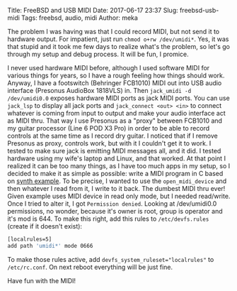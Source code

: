 Title: FreeBSD and USB MIDI
Date: 2017-06-17 23:37
Slug: freebsd-usb-midi
Tags: freebsd, audio, midi
Author: meka


The problem I was having was that I could record MIDI, but not send it to
hardware output. For impatient, just run `chmod o+rw /dev/umidi*`. Yes, it was
that stupid and it took me few days to realize what's the problem, so let's go
through my setup and debug process. It will be fun, I promice.

I never used hardware MIDI before, although I used software MIDI for various
things for years, so I have a rough feeling how things should work. Anyway, I
have a footswitch (Behringer FCB1010) MIDI out into USB audio interface
(Presonus AudioBox 1818VLS) in. Then `jack_umidi -d /dev/umidi0.0` exposes
hardware MIDI ports as jack MIDI ports. You can use `jack_lsp` to display all
jack ports and `jack_connect <out> <in>` to connect whatever is coming from
input to output and make your audio interface act as MIDI thru. That way I use
Presonus as a "proxy" between FCB1010 and my guitar processor (Line 6 POD X3 Pro)
in order to be able to record controls at the same time as I record dry guitar.
I noticed that if I remove Presonus as proxy, controls work, but with it I
couldn't get it to work. I tested to make sure jack is emitting MIDI messages
all, and it did. I tested hardware using my wife's laptop and Linux, and that
worked. At that point I realized it can be too many things, as I have too much
apps in my setup, so I decided to make it as simple as possible: write a MIDI
program in C based on [synth example](http://manuals.opensound.com/developer/softsynth.c.html).
To be precise, I wanted to use the `open_midi_device` and then whatever I read
from it, I write to it back. The dumbest MIDI thru ever! Given example uses MIDI
device in read only mode, but I needed read/write. Once I tried to alter it, I
got `Permission denied`. Looking at /dev/umidi0.0 permissions, no wonder, because
it's owner is root, group is operator and it's mod is 644. To make this right,
add this rules to `/etc/devfs.rules` (create if it doesn't exist):
```sh
[localrules=5]
add path 'umidi*' mode 0666
```
To make those rules active, add `devfs_system_ruleset="localrules"` to
`/etc/rc.conf`. On next reboot everything will be just fine.

Have fun with the MIDI!
